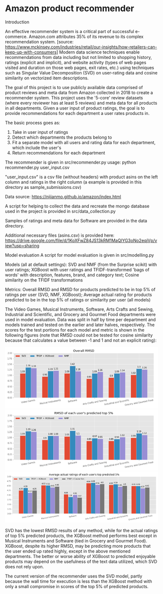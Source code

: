 # Amazon product recommender

Introduction

An effective recommender system is a critical part of successful e-commerce. Amazon.com attributes 35% of its revenue to its complex recommendation system. [source: https://www.mckinsey.com/industries/retail/our-insights/how-retailers-can-keep-up-with-consumers] Modern data science techniques enable recommendations from data including but not limited to shopping history, ratings (explicit and implicit), and website activity (types of web pages visited and duration on those web pages, exit rates, etc.) using techniques such as Singular Value Decomposition (SVD) on user-rating data and cosine similarity on vectorized item descriptions. 

The goal of this project is to use publicly available data comprised of product reviews and meta data from Amazon collected in 2018 to create a recommender system. This project uses the '5-core' review datasets (where every reviewer has at least 5 reviews) and meta data for all products in all departments. Given a user input of product ratings, the goal is to provide recommendations for each department a user rates products in.

The basic process goes as:
1. Take in user input of ratings 
2. Detect which departments the products belong to
3. Fit a separate model with all users and rating data for each department, which include the user's
4. Return recommendations for each department 

The recommender is given in src/recommender.py
usage: python recommender.py user_input.csv

"user_input.csv" is a csv file (without headers) with product asins on the left column and ratings in the right column (a example is provided in this directory as sample_submissions.csv)

Data source: https://nijianmo.github.io/amazon/index.html

A script for helping to collect the data and recreate the mongo database used in the project is provided in src/data_collection.py

Samples of ratings and meta data for Software are provided in the data directory. 

Additional necessary files (asins.csv) is provided here: https://drive.google.com/file/d/1KoXFwZ84JS13kRM1MaQIYG3oNo2eqjVp/view?usp=sharing

Model evaluation 
A script for model evaluation is given in src/modelling.py

Models (all at default settings):
SVD and NMF (from the Surprise scikit) with user ratings;
XGBoost with user ratings and TFIDF-transformed 'bags of words' with description, features, brand, and category text;
Cosine similarity on the TFIDF transformations


Metrics:
Overall RMSD and RMSD for products predicted to be in top 5% of ratings per user (SVD, NMF, XGBoost);
Average actual rating for products predicted to be in the top 5% of ratings or similarity per user (all models)

The Video Games, Musical Instruments, Software, Arts Crafts and Sewing, Industrial and Scientific, and Grocery and Gourmet Food departments were used in model evaluation. Data was split in half by time per department and models trained and tested on the earlier and later halves, respectively. The scores for the test portions for each model and metric is shown in the following figures (note that RMSD could not be tested for cosine similarity because that calculates a value between -1 and 1 and not an explicit rating):

![](https://github.com/tseguin715/Amazon-product-recommender/blob/master/img/overall_rmsd.png)
![](https://github.com/tseguin715/Amazon-product-recommender/blob/master/img/top5_rmsd.png?raw=true)
![](https://github.com/tseguin715/Amazon-product-recommender/blob/master/img/top5_actual.png?raw=true)

SVD has the lowest RMSD results of any method, while for the actual ratings of top 5% predicted products, the XGBoost method performs best except in Musical Instruments and Software (tied in Grocery and Gourmet Food). XGBoost, despite its higher RMSD, may be predicting more products that the user ended up rated highly, except in the above mentioned departments. The better or worse ability of XGBoost to predicted enjoyable products may depend on the usefulness of the text data utilized, which SVD does not rely upon.

The current version of the recommender uses the SVD model, partly because the wall time for execution is less than the XGBoost method with only a small compromise in scores of the top 5% of predicted products.



